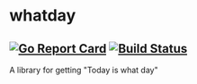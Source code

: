 # whatday
[![Go Report Card](https://goreportcard.com/badge/github.com/valbeat/whatday)](https://goreportcard.com/report/github.com/valbeat/whatday) 
[![Build Status](https://travis-ci.com/valbeat/whatday.svg?branch=master)](https://travis-ci.com/valbeat/whatday)
----

A library for getting "Today is what day"
